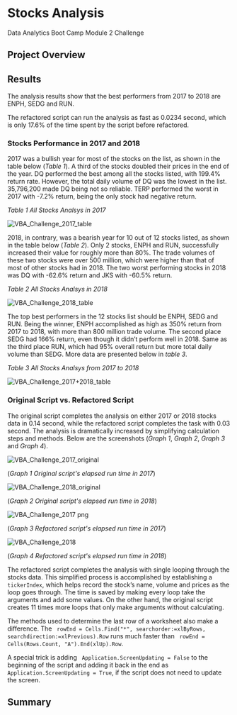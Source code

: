 # Stocks Analysis
Data Analytics Boot Camp Module 2 Challenge
## Project Overview

## Results
The analysis results show that the best performers from 2017 to 2018 are ENPH, SEDG and RUN.

The refactored script can run the analysis as fast as 0.0234 second, which is only 17.6% of the time spent by the script before refactored.

### Stocks Performance in 2017 and 2018
2017 was a bullish year for most of the stocks on the list, as shown in the table below (*Table 1*). A third of the stocks doubled their prices in the end of the year. DQ performed the best among all the stocks listed, with 199.4% return rate. However, the total daily volume of DQ was the lowest in the list. 35,796,200 made DQ being not so reliable. TERP performed the worst in 2017 with -7.2% return, being the only stock had negative return.

*Table 1 All Stocks Analsys in 2017*

![VBA_Challenge_2017_table](https://user-images.githubusercontent.com/78275082/109587088-76387900-7ad4-11eb-9b14-cf746ffd39d0.png)

2018, in contrary, was a bearish year for 10 out of 12 stocks listed, as shown in the table below (*Table 2*). Only 2 stocks, ENPH and RUN, successfully increased their value for roughly more than 80%. The trade volumes of these two stocks were over 500 million, which were higher than that of most of other stocks had in 2018. The two worst performing stocks in 2018 was DQ with -62.6% return and JKS with -60.5% return.

*Table 2 All Stocks Analsys in 2018*

![VBA_Challenge_2018_table](https://user-images.githubusercontent.com/78275082/109587105-7fc1e100-7ad4-11eb-8a72-a963ce51ab8c.png)

The top best performers in the 12 stocks list should be ENPH, SEDG and RUN. Being the winner, ENPH accomplished as high as 350% return from 2017 to 2018, with more than 800 million trade volume. The second place SEDG had 166% return, even though it didn’t perform well in 2018. Same as the third place RUN, which had 95% overall return but more total daily volume than SEDG. More data are presented below in *table 3*.

*Table 3 All Stocks Analsys from 2017 to 2018*

![VBA_Challenge_2017+2018_table](https://user-images.githubusercontent.com/78275082/109587112-83556800-7ad4-11eb-9bea-865ac879e10c.png)

### Original Script vs. Refactored Script
The original script completes the analysis on either 2017 or 2018 stocks data in 0.14 second, while the refactored script completes the task with 0.03 second. The analysis is dramatically increased by simplifying calculation steps and methods. Below are the screenshots (*Graph 1*, *Graph 2*, *Graph 3* and *Graph 4*).

![VBA_Challenge_2017_original](https://user-images.githubusercontent.com/78275082/109589685-b26dd880-7ad8-11eb-8403-6dec1ccf3954.png)

(*Graph 1 Original script's elapsed run time in 2017*)

![VBA_Challenge_2018_original](https://user-images.githubusercontent.com/78275082/109589696-b699f600-7ad8-11eb-8598-af79f130577a.png)

(*Graph 2 Original script's elapsed run time in 2018*)

![VBA_Challenge_2017 png](https://user-images.githubusercontent.com/78275082/109589301-2065d000-7ad8-11eb-82bd-cea93f044468.png)

(*Graph 3 Refactored script's elapsed run time in 2017*)

![VBA_Challenge_2018](https://user-images.githubusercontent.com/78275082/109589307-222f9380-7ad8-11eb-9e8c-8d2753ff8c36.png)

(*Graph 4 Refactored script's elapsed run time in 2018*)

The refactored script completes the analysis with single looping through the stocks data. This simplified process is accomplished by establishing a `tickerIndex`, which helps record the stock’s name, volume and prices as the loop goes through. The time is saved by making every loop take the arguments and add some values. On the other hand, the original script creates 11 times more loops that only make arguments without calculating.

The methods used to determine the last row of a worksheet also make a difference. The ` rowEnd = Cells.Find("*", searchorder:=xlByRows, searchdirection:=xlPrevious).Row` runs much faster than ` rowEnd = Cells(Rows.Count, "A").End(xlUp).Row`.

A special trick is adding ` Application.ScreenUpdating = False` to the beginning of the script and adding it back in the end as ` Application.ScreenUpdating = True`, if the script does not need to update the screen.

## Summary
